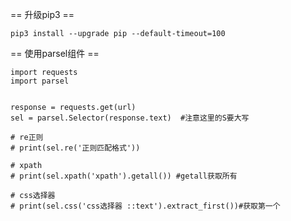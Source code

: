 ==   升级pip3   ==

    pip3 install --upgrade pip --default-timeout=100
==   使用parsel组件  == 

    import requests
    import parsel
     
     
    response = requests.get(url)
    sel = parsel.Selector(response.text)  #注意这里的S要大写
     
    # re正则
    # print(sel.re('正则匹配格式'))
     
    # xpath
    # print(sel.xpath('xpath').getall()) #getall获取所有
     
    # css选择器
    # print(sel.css('css选择器 ::text').extract_first())#获取第一个
